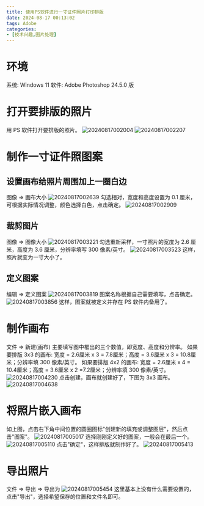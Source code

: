 ```yaml
---
title: 使用PS软件进行一寸证件照片打印排版
date: 2024-08-17 00:13:02
tags: Adobe
categories:
- [技术兴趣,图片处理]
---
```

# 环境
系统: Windows 11
软件: Adobe Photoshop 24.5.0 版
<!--more-->
# 打开要排版的照片
用 PS 软件打开要排版的照片。
![20240817002004](https://raw.githubusercontent.com/shenguosai/MyPic/img/img/20240817002004.png)
![20240817002207](https://raw.githubusercontent.com/shenguosai/MyPic/img/img/20240817002207.png)

# 制作一寸证件照图案
## 设置画布给照片周围加上一圈白边
图像 => 画布大小
![20240817002639](https://raw.githubusercontent.com/shenguosai/MyPic/img/img/20240817002639.png)
勾选相对，宽度和高度设置为 0.1 厘米，可根据实际情况调整，颜色选择白色，点击确定。
![20240817002909](https://raw.githubusercontent.com/shenguosai/MyPic/img/img/20240817002909.png)
## 裁剪图片
图像 => 图像大小
![20240817003221](https://raw.githubusercontent.com/shenguosai/MyPic/img/img/20240817003221.png)
勾选重新采样，一寸照片的宽度为 2.6 厘米，高度为 3.6 厘米，分辨率填写 300 像素/英寸。
![20240817003523](https://raw.githubusercontent.com/shenguosai/MyPic/img/img/20240817003523.png)
这样，照片就变为一寸大小了。
## 定义图案
编辑 => 定义图案
![20240817003819](https://raw.githubusercontent.com/shenguosai/MyPic/img/img/20240817003819.png)
图案名称根据自己需要填写，点击确定。
![20240817003856](https://raw.githubusercontent.com/shenguosai/MyPic/img/img/20240817003856.png)
这样，图案就被定义并存在 PS 软件内备用了。
# 制作画布
文件 => 新建(画布)
主要填写图中框出的三个数值，即宽度、高度和分辨率。
如果要排版 3x3 的画布: 宽度 = 2.6厘米 x 3 = 7.8厘米；高度 = 3.6厘米 x 3 = 10.8厘米；分辨率填 300 像素/英寸。
如果要排版 4x2 的画布: 宽度 = 2.6厘米 x 4 = 10.4厘米；高度 = 3.6厘米 x 2 =7.2厘米；分辨率填 300 像素/英寸。
![20240817004230](https://raw.githubusercontent.com/shenguosai/MyPic/img/img/20240817004230.png)
点击创建，画布就创建好了，下图为 3x3 画布。
![20240817004638](https://raw.githubusercontent.com/shenguosai/MyPic/img/img/20240817004638.png)
# 将照片嵌入画布
如上图，点击右下角中间位置的圆圈图标"创建新的填充或调整图层"，然后点击"图案"。
![20240817005017](https://raw.githubusercontent.com/shenguosai/MyPic/img/img/20240817005017.png)
选择刚刚定义好的图案，一般会在最后一个。
![20240817005110](https://raw.githubusercontent.com/shenguosai/MyPic/img/img/20240817005110.png)
点击"确定"，这样排版就制作好了。
![20240817005413](https://raw.githubusercontent.com/shenguosai/MyPic/img/img/20240817005413.png)
# 导出照片
文件 => 导出 => 导出为
![20240817005454](https://raw.githubusercontent.com/shenguosai/MyPic/img/img/20240817005454.png)
这里基本上没有什么需要设置的，点击"导出"，选择希望保存的位置和文件名即可。
